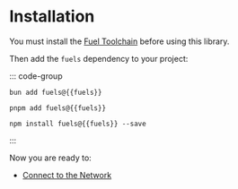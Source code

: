 <script setup>
  import { data } from '../../versions.data'
  const { fuels } = data
</script>

# Installation

You must install the [Fuel Toolchain](https://docs.fuel.network/guides/installation/) before using this library.

Then add the `fuels` dependency to your project:

::: code-group

```sh-vue [bun]
bun add fuels@{{fuels}}
```

```sh-vue [pnpm]
pnpm add fuels@{{fuels}}
```

```sh-vue [npm]
npm install fuels@{{fuels}} --save
```

:::

Now you are ready to:

- [Connect to the Network](./connecting-to-network.md)
